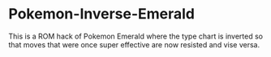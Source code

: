 # Pokemon-Inverse-Emerald
This is a ROM hack of Pokemon Emerald where the type chart is inverted so that moves that were once super effective are now resisted and vise versa.
